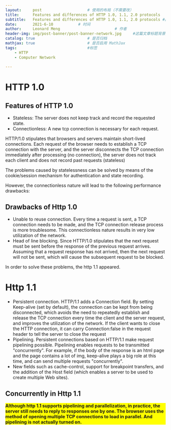```yaml
---
layout:     post   				    # 使用的布局（不需要改）
title:      Features and differences of HTTP 1.0, 1.1, 2.0 protocols  	# 标题 
subtitle:   Features and differences of HTTP 1.0, 1.1, 2.0 protocols #副标题
date:       2021-6-10			# 时间
author:     Leonard Meng						# 作者
header-img: img/post-banner/post-banner-network.jpg 	#这篇文章标题背景图片
catalog: true 						# 是否归档
mathjax: true                       # 是否启用 MathJax
tags:								#标签
    - HTTP
    - Computer Network

---
```


# HTTP 1.0
## Features of HTTP 1.0
- Stateless: The server does not keep track and record the requested state.
- Connectionless: A new tcp connection is necessary for each request.

HTTP/1.0 stipulates that browsers and servers maintain short-lived connections. Each request of the browser needs to establish a TCP connection with the server, and the server disconnects the TCP connection immediately after processing (no connection), the server does not track each client and does not record past requests (stateless)

The problems caused by statelessness can be solved by means of the cookie/session mechanism for authentication and state recording.

However, the connectionless nature will lead to the following performance drawbacks:

## Drawbacks of Http 1.0
- Unable to reuse connection. Every time a request is sent, a TCP connection needs to be made, and the TCP connection release process is more troublesome. This connectionless nature results in very low utilization of the network.
- Head of line blocking. Since HTTP/1.0 stipulates that the next request must be sent before the response of the previous request arrives. Assuming that a request response has not arrived, then the next request will not be sent, which will cause the subsequent request to be blocked.

In order to solve these problems, the http 1.1 appeared.

# Http 1.1

- Persistent connection. HTTP/1.1 adds a Connection field. By setting Keep-alive (set by default), the connection can be kept from being disconnected, which avoids the need to repeatedly establish and release the TCP connection every time the client and the server request, and improves the utilization of the network. If the client wants to close the HTTP connection, it can carry Connection:false in the request header to tell the server to close the request
- Pipelining. Persistent connections based on HTTP/1.1 make request pipelining possible. Pipelining enables requests to be transmitted "concurrently". For example, if the body of the response is an html page and the page contains a lot of img, keep-alive plays a big role at this time, and can send multiple requests "concurrently".
- New fields such as cache-control, support for breakpoint transfers, and the addition of the Host field (which enables a server to be used to create multiple Web sites).

## Concurrently in Http 1.1

<p style="background:yellow; font-weight:bold">
Although http 1.1 supports pipelining and parallelization, in practice, the server still needs to reply to responses one by one. The browser uses the method of opening multiple TCP connections to load in parallel. And pipelining is not actually turned on.
</p>
